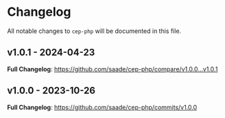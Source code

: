 # Changelog

All notable changes to `cep-php` will be documented in this file.

## v1.0.1 - 2024-04-23

**Full Changelog**: https://github.com/saade/cep-php/compare/v1.0.0...v1.0.1

## v1.0.0 - 2023-10-26

**Full Changelog**: https://github.com/saade/cep-php/commits/v1.0.0
